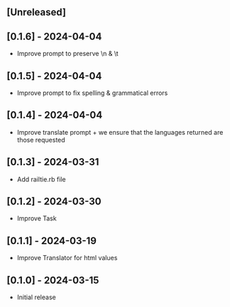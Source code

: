 ## [Unreleased]

## [0.1.6] - 2024-04-04

- Improve prompt to preserve  \n & \t


## [0.1.5] - 2024-04-04

- Improve prompt to fix spelling & grammatical errors

## [0.1.4] - 2024-04-04

- Improve translate prompt + we ensure that the languages returned are those requested

## [0.1.3] - 2024-03-31

- Add railtie.rb file

## [0.1.2] - 2024-03-30

- Improve Task

## [0.1.1] - 2024-03-19

- Improve Translator for html values

## [0.1.0] - 2024-03-15

- Initial release
